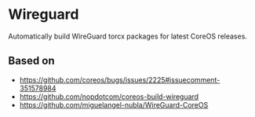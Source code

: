 # Wireguard

Automatically build WireGuard torcx packages for latest CoreOS releases.

## Based on
* https://github.com/coreos/bugs/issues/2225#issuecomment-351578984
* https://github.com/nopdotcom/coreos-build-wireguard
* https://github.com/miguelangel-nubla/WireGuard-CoreOS